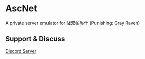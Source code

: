 # AscNet
A private server emulator for 战双帕弥什 (Punishing: Gray Raven)

## Support & Discuss
[Discord Server](https://discord.gg/fbsRYc7bBA)